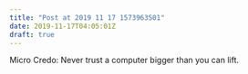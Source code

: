 ```yaml
---
title: "Post at 2019 11 17 1573963501"
date: 2019-11-17T04:05:01Z
draft: true
---
```


Micro Credo:
	Never trust a computer bigger than you can lift.

